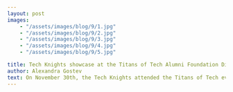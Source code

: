 ```yaml
---
layout: post
images:
    - "/assets/images/blog/9/1.jpg"
    - "/assets/images/blog/9/2.jpg"
    - "/assets/images/blog/9/3.jpg"
    - "/assets/images/blog/9/4.jpg"
    - "/assets/images/blog/9/5.jpg"

title: Tech Knights showcase at the Titans of Tech Alumni Foundation Dinner
author: Alexandra Gostev
text: On November 30th, the Tech Knights attended the Titans of Tech event, where tech alumni were honored and had the chance to share their stories of success. We are so grateful to have met so many influential and inspiring alumni at this event. The honorary ceremony allowed us to talk to some of the graduates of Tech, who’ve greatly contributed to both their field and to the tech community. We hope that through our hard work and resilience, we can follow in their foot steps. It was our pleasure to showcase the robot we passionately worked on last season and we can’t wait to build again this upcoming season. The audience was captivated by our creative design, and we hope that our technological achievement will inspire future generations of Tech, just as the alumni have inspired us.
---
```

